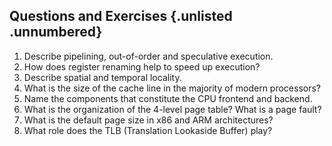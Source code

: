 ## Questions and Exercises {.unlisted .unnumbered}

1. Describe pipelining, out-of-order and speculative execution.
2. How does register renaming help to speed up execution?
3. Describe spatial and temporal locality.
4. What is the size of the cache line in the majority of modern processors?
5. Name the components that constitute the CPU frontend and backend.
6. What is the organization of the 4-level page table? What is a page fault?
7. What is the default page size in x86 and ARM architectures?
8. What role does the TLB (Translation Lookaside Buffer) play?